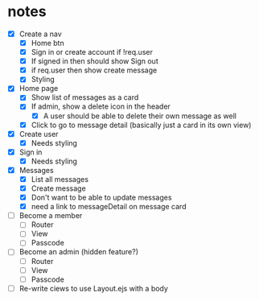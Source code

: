 # notes

- [x] Create a nav
  - [x] Home btn
  - [x] Sign in or create account if !req.user
  - [x] If signed in then should show Sign out
  - [x] if req.user then show create message
  - [x] Styling
- [x] Home page
  - [x] Show list of messages as a card
  - [x] If admin, show a delete icon in the header
    - [x] A user should be able to delete their own message as well
  - [x] Click to go to message detail (basically just a card in its own view)
- [x] Create user
  - [x] Needs styling
- [x] Sign in
  - [x] Needs styling
- [x] Messages
  - [x] List all messages
  - [x] Create message
  - [x] Don't want to be able to update messages
  - [x] need a link to messageDetail on message card
- [ ] Become a member
  - [ ] Router
  - [ ] View
  - [ ] Passcode
- [ ] Become an admin (hidden feature?)
  - [ ] Router
  - [ ] View
  - [ ] Passcode
- [ ] Re-write ciews to use Layout.ejs with a body